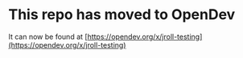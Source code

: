 # This repo has moved to OpenDev

It can now be found at [https://opendev.org/x/jroll-testing](https://opendev.org/x/jroll-testing)
